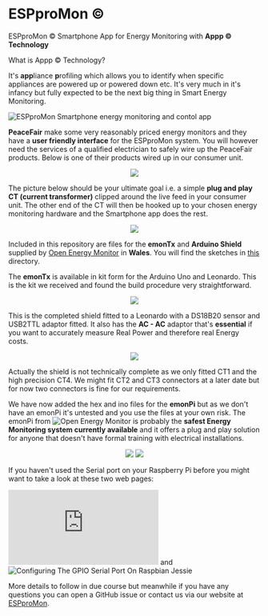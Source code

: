 ﻿# ESPproMon ©
ESPproMon © Smartphone App for Energy Monitoring with **Appp © Technology**

What is Appp © Technology?

It's **app**liance **p**rofiling which allows you to identify when specific appliances are powered up or powered down etc. It's very much in it's infancy but fully expected to be the next big thing in Smart Energy Monitoring.

![ESPproMon Smartphone energy monitoring and contol app](https://github.com/pieman64/ESPproMon/blob/master/images/ESPproMon%204%20Tabs.png)

**PeaceFair** make some very reasonably priced energy monitors and they have a **user friendly interface** for the ESPproMon system. You will however need the services of a qualified electrician to safely wire up the PeaceFair products. Below is one of their products wired up in our consumer unit.
<p align="center">
<img src="https://github.com/pieman64/ESPproMon/blob/master/images/PZEM-004%20from%20PeaceFair%20installed%20in%20a%20domestic%20electrical%20consumer%20unit.jpg">
</p>

The picture below should be your ultimate goal i.e. a simple **plug and play CT (current transformer)** clipped around the live feed in your consumer unit. The other end of the CT will then be hooked up to your chosen energy monitoring hardware and the Smartphone app does the rest.

<p align="center">
<img src="https://github.com/pieman64/ESPproMon/blob/master/images/Consumer%20unit%20with%20current%20transformer.jpg">
</p>

Included in this repository are files for the **emonTx** and **Arduino Shield** supplied by [Open Energy Monitor](https://community.openenergymonitor.org/) in **Wales**. You will find the sketches in [this](https://github.com/pieman64/ESPproMon/tree/master/OpenEnergyMonitor) directory.

The **emonTx** is available in kit form for the Arduino Uno and Leonardo. This is the kit we received and found the build procedure very straightforward.

<p align="center">
  <img src="https://github.com/pieman64/ESPproMon/blob/master/images/emonTx%20Arduino%20shield%20components.jpg">
</p>

This is the completed shield fitted to a Leonardo with a DS18B20 sensor and USB2TTL adaptor fitted. It also has the **AC - AC** adaptor that's **essential** if you want to accurately measure Real Power and therefore real Energy costs.

<p align="center">
<img src="https://github.com/pieman64/ESPproMon/blob/master/images/emonTx%20Arduino%20shield%20with%20Leonardo%20DS18B20%20and%20TTL.jpg">
</p>

Actually the shield is not technically complete as we only fitted CT1 and the high precision CT4. We might fit CT2 and CT3 connectors at a later date but for now two connectors is fine for our requirements. 

We have now added the hex and ino files for the **emonPi** but as we don't have an emonPi it's untested and you use the files at your own risk. The emonPi from ![Open Energy Monitor](https://shop.openenergymonitor.com/emonpi-3/) is probably the **safest Energy Monitoring system currently available** and it offers a plug and play solution for anyone that doesn't have formal training with electrical installations.
<p align="center">
  <img src="https://github.com/pieman64/ESPproMon/blob/master/images/emonPi%20complete%20with%20enclosure.jpg">
  <img src="https://github.com/pieman64/ESPproMon/blob/master/images/emonPi%20PCB%20with%20Raspberry%20Pi.jpg">
</p>
If you haven't used the Serial port on your Raspberry Pi before you might want to take a look at these two web pages:

![THE RASPBERRY PI UARTS](https://www.raspberrypi.org/documentation/configuration/uart.md) and 
![Configuring The GPIO Serial Port On Raspbian Jessie](https://spellfoundry.com/2016/05/29/configuring-gpio-serial-port-raspbian-jessie-including-pi-3/)

More details to follow in due course but meanwhile if you have any questions you can open a GitHub issue or contact us via our website at [ESPproMon](https://peacefairapp.com/).
